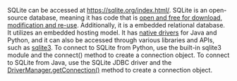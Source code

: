 SQLite can be accessed at https://sqlite.org/index.html/. 
SQLite is an open-source database, meaning it has code that is [open and free for download, modification and re-use](https://www.heavy.ai/technical-glossary/open-source-database#:~:text=An%20open%20source%20database%20has,is%20protected%20to%20prevent%20copying.).
Additionally, it is a embedded relational database. It utilizes an embedded hosting model. It has [native drivers](https://www.devart.com/odbc/sqlite/) for Java and Python, and it can also be accessed through various libraries and APIs, such as [sqlite3](https://docs.python.org/3/library/sqlite3.html#:~:text=SQLite%20is%20a%20C%20library,SQLite%20for%20internal%20data%20storage.).
To connect to SQLite from Python, use the built-in sqlite3 module and the connect() method to create a connection object. To connect to SQLite from Java, use the SQLite JDBC driver and the [DriverManager.getConnection()](https://docs.oracle.com/javase/8/docs/api/java/sql/DriverManager.html) method to create a connection object.
